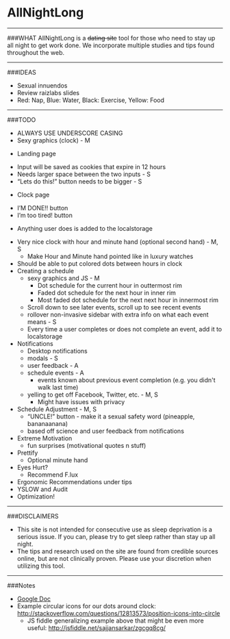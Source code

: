 # AllNightLong
_____________________________________________________________________________________
###WHAT
AllNightLong is a ~~dating site~~ tool for those who need to stay up all night 
to get work done. We incorporate multiple studies and tips found throughout the web. 
_____________________________________________________________________________________
###IDEAS
* Sexual innuendos
* Review raizlabs slides
* Red: Nap, Blue: Water, Black: Exercise, Yellow: Food
_____________________________________________________________________________________
###TODO

* ALWAYS USE UNDERSCORE CASING
* Sexy graphics (clock) - M
 + Landing page
  * Input will be saved as cookies that expire in 12 hours
  * Needs larger space between the two inputs - S
  * “Lets do this!” button needs to be bigger - S
 + Clock page
  * I’M DONE!! button
  * I’m too tired! button
   + Anything user does is added to the localstorage 
  * Very nice clock with hour and minute hand (optional second hand) - M, S
    * Make Hour and Minute hand pointed like in luxury watches
  * Should be able to put colored dots between hours in clock
* Creating a schedule
  * sexy graphics and JS - M
    * Dot schedule for the current hour in outtermost rim
    * Faded dot schedule for the next hour in inner rim
    * Most faded dot schedule for the next next hour in innermost rim
  * Scroll down to see later events, scroll up to see recent events
  * rollover non-invasive sidebar with extra info on what each event means - S
  * Every time a user completes or does not complete an event, add it to localstorage
* Notifications
  * Desktop notifications
  * modals - S
  * user feedback - A
  * schedule events - A
    * events known about previous event completion (e.g. you didn't walk last time)
  * yelling to get off Facebook, Twitter, etc. - M, S
    * Might have issues with privacy
* Schedule Adjustment - M, S
  * “UNCLE!” button - make it a sexual safety word (pineapple,  bananaanana)
  * based off science and user feedback from notifications
* Extreme Motivation
  * fun surprises (motivational quotes n stuff)
* Prettify
  * Optional minute hand
* Eyes Hurt?
  * Recommend F.lux
* Ergonomic Recommendations under tips
* YSLOW and Audit
* Optimization!

_____________________________________________________________________________________
###DISCLAIMERS
* This site is not intended for consecutive use as sleep deprivation is a serious issue. If you can, please try to get sleep rather than stay up all night.
* The tips and research used on the site are found from credible sources online, but are not clinically proven. Please use your discretion when utilizing this tool.


_____________________________________________________________________________________
###Notes
* [Google Doc](https://docs.google.com/document/d/1HefTgwVjsmFp0Rb51QlaaActSngOeAcsKkvKXkPsM9g/edit)
* Example circular icons for our dots around clock: http://stackoverflow.com/questions/12813573/position-icons-into-circle 
    - JS fiddle generalizing example above that might be even more useful: http://jsfiddle.net/sajjansarkar/zgcgq8cg/
